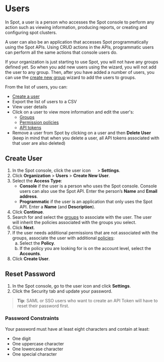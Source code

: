 # Users

In Spot, a user is a person who accesses the Spot console to perform any action such as viewing information, producing reports, or creating and configuring spot clusters.

A user can also be an application that accesses Spot programmatically using the Spot APIs. Using CRUD actions in the APIs, programmatic users can perform all the same actions that console users do.

If your organization is just starting to use Spot, you will not have any groups defined yet. So when you add new users using the wizard, you will not add the user to any group. Then, after you have added a number of users, you can use the [create new group](administration/groups/) wizard to add the users to groups.

From the list of users, you can:
* [Create a user](administration/users-a/?id=create-a-user)
* Export the list of users to a CSV
* View user details
* Click on a user to view more information and edit the user's:
    * [Groups](administration/groups/)
    * [Permission policies](administration/policies/)
    * [API tokens](administration/api/create-api-token)
* Remove a user from Spot by clicking on a user and then **Delete User** (keep in mind that when you delete a user, all API tokens associated with that user are also deleted)

## Create User

1. In the Spot console, click the user icon <img height="14" src="https://docs.spot.io/administration/_media/usericon.png">  > **Settings**.
2. Click **Organization** > **Users** > **Create New User**.
4. Select the **Access Type**:
   - **Console** if the user is a person who uses the Spot console. Console users can also use the Spot API. Enter the person’s **Name** and **Email address**.
   - **Programmatic** if the user is an application that only uses the Spot API. Enter a **Name** (and **Description**).
6. Click **Continue**.
7. Search for and select the [groups](administration/groups/) to associate with the user. The user will inherit the policies associated with the groups you select.
8. Click **Next**.
9. If the user needs additional permissions that are not associated with the groups, associate the user with additional [policies](administration/policies/):
      <ol style="list-style-type: lower-alpha;">
        <li>Select the <b>Policy</b>.</li>
        <li>If the policy you are looking for is on the account level, select the <b>Accounts</b>.</li>
    </ol>
10. Click **Create User**.

## Reset Password

1. In the Spot console, go to the user icon and click **Settings**.
2. Click the Security tab and update your password.

> **Tip**: SAML or SSO users who want to create an API Token will have to reset their password first.

### Password Constraints

Your password must have at least eight characters and contain at least:

- One digit
- One uppercase character
- One lowercase character
- One special character

